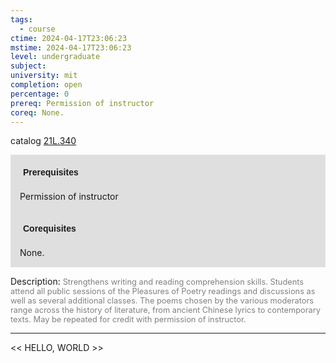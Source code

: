 ```yaml
---
tags:
  - course
ctime: 2024-04-17T23:06:23
mstime: 2024-04-17T23:06:23
level: undergraduate
subject: 
university: mit
completion: open
percentage: 0
prereq: Permission of instructor
coreq: None.
---
```


catalog [21L.340](http://student.mit.edu/catalog/m21La.html#21L.340)

<span style="display: block; padding: 15px; background-color: rgb(100, 100, 100, 0.2);"><font id="m_prereq2427_0" style="display: block; font-family: Arial, sans-serif; font-weight: bold; padding: 5px">Prerequisites</font><br><span id="prereq2427_0">Permission of instructor</span></span>
<span style="display: block; padding: 15px; background-color: rgb(100, 100, 100, 0.2);"><font id="m_coreq2427_0" style="display: block; font-family: Arial, sans-serif; font-weight: bold; padding: 5px">Corequisites</font><br><span id="coreq2427_0">None.</span></span>

<font style="">Description:</font>
<font style="color: grey; font-size: 0.8rem;">Strengthens writing and reading comprehension skills. Students attend all public sessions of the Pleasures of Poetry readings and discussions as well as several additional classes. The poems chosen by the various moderators range across the history of literature, from ancient Chinese lyrics to contemporary texts. May be repeated for credit with permission of instructor.</font>



---

<< HELLO, WORLD >>

